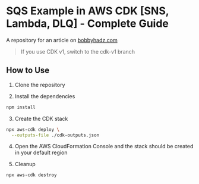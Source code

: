 # SQS Example in AWS CDK [SNS, Lambda, DLQ] - Complete Guide

A repository for an article on
[bobbyhadz.com](https://bobbyhadz.com/blog/aws-cdk-sqs-sns-lambda)

> If you use CDK v1, switch to the cdk-v1 branch

## How to Use

1. Clone the repository

2. Install the dependencies

```bash
npm install
```

3. Create the CDK stack

```bash
npx aws-cdk deploy \
  --outputs-file ./cdk-outputs.json
```

4. Open the AWS CloudFormation Console and the stack should be created in your
   default region

5. Cleanup

```bash
npx aws-cdk destroy
```
